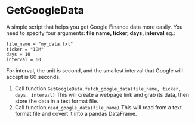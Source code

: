 # GetGoogleData
A simple script that helps you get Google Finance data more easily.
You need to specify four arguments: **file name, ticker, days, interval**
eg.:
```
file_name = "my_data.txt"
ticker = "IBM"
days = 10
interval = 60
```
For interval, the unit is second, and the smallest interval that Google will accept is 60 seconds.

1. Call function `GetGoogleData.fetch_google_data(file_name, ticker, days, interval)`
	This will create a webpage link and grab its data, then store the data in a text format file.
2. Call function `read_google_data(file_name)`
	This will read from a text format file and covert it into a pandas DataFrame.



